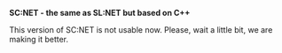 **SC:NET - the same as SL:NET but based on C++**

This version of SC:NET is not usable now. Please, wait a little bit, we are making it better.
